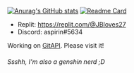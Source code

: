 [![Anurag's GitHub stats](https://github-readme-stats.vercel.app/api?username=JBYT27)](https://github.com/anuraghazra/github-readme-stats)
[![Readme Card](https://github-readme-stats.vercel.app/api/pin/?username=JBYT27&repo=GitAPI)](https://github.com/JBYT27/GitAPI)

- Replit: https://replit.com/@JBloves27
- Discord: aspirin#5634

Working on [GitAPI](https://github.com/JBYT27/GitAPI). Please visit it!

###### Ssshh, I'm also a genshin nerd ;D
